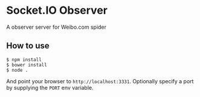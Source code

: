 
# Socket.IO Observer

A observer server for Weibo.com spider

## How to use

```
$ npm install
$ bower install
$ node .
```

And point your browser to `http://localhost:3331`. Optionally specify
a port by supplying the `PORT` env variable.
